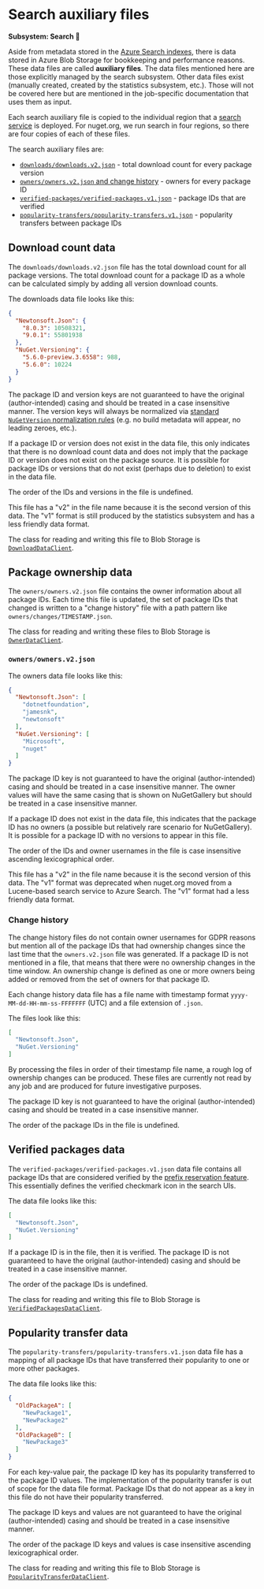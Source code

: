 # Search auxiliary files

**Subsystem: Search 🔎**

Aside from metadata stored in the [Azure Search indexes](Azure-Search-indexes.md), there is data stored in Azure Blob
Storage for bookkeeping and performance reasons. These data files are called **auxiliary files**. The data files
mentioned here are those explicitly managed by the search subsystem. Other data files exist (manually created,
created by the statistics subsystem, etc.). Those will not be covered here but are mentioned in the job-specific
documentation that uses them as input.

Each search auxiliary file is copied to the individual region that a [search service](../src/NuGet.Services.SearchService/README.md)
is deployed. For nuget.org, we run search in four regions, so there are four copies of each of these files.

The search auxiliary files are:

  - [`downloads/downloads.v2.json`](#download-count-data) - total download count for every package version
  - [`owners/owners.v2.json` and change history](#package-ownership-data) - owners for every package ID
  - [`verified-packages/verified-packages.v1.json`](#verified-packages-data) - package IDs that are verified
  - [`popularity-transfers/popularity-transfers.v1.json`](#popularity-transfer-data) - popularity transfers between package IDs

## Download count data

The `downloads/downloads.v2.json` file has the total download count for all package versions. The total download count
for a package ID as a whole can be calculated simply by adding all version download counts.

The downloads data file looks like this:

```json
{
  "Newtonsoft.Json": {
    "8.0.3": 10508321,
    "9.0.1": 55801938
  },
  "NuGet.Versioning": {
    "5.6.0-preview.3.6558": 988,
    "5.6.0": 10224
  }
}
```

The package ID and version keys are not guaranteed to have the original (author-intended) casing and should be treated
in a case insensitive manner. The version keys will always be normalized via [standard `NuGetVersion` normalization rules](https://docs.microsoft.com/en-us/nuget/concepts/package-versioning#normalized-version-numbers)
(e.g. no build metadata will appear, no leading zeroes, etc.).

If a package ID or version does not exist in the data file, this only indicates that there is no download count data and
does not imply that the package ID or version does not exist on the package source. It is possible for package IDs or
versions that do not exist (perhaps due to deletion) to exist in the data file. 

The order of the IDs and versions in the file is undefined.

This file has a "v2" in the file name because it is the second version of this data. The "v1" format is still produced
by the statistics subsystem and has a less friendly data format.

The class for reading and writing this file to Blob Storage is [`DownloadDataClient`](../src/NuGet.Services.AzureSearch/AuxiliaryFiles/DownloadDataClient.cs).

## Package ownership data

The `owners/owners.v2.json` file contains the owner information about all package IDs. Each time this file is updated,
the set of package IDs that changed is written to a "change history" file with a path pattern like
`owners/changes/TIMESTAMP.json`.

The class for reading and writing these files to Blob Storage is [`OwnerDataClient`](../src/NuGet.Services.AzureSearch/AuxiliaryFiles/OwnerDataClient.cs).

### `owners/owners.v2.json`

The owners data file looks like this:

```json
{
  "Newtonsoft.Json": [
    "dotnetfoundation",
    "jamesnk",
    "newtonsoft"
  ],
  "NuGet.Versioning": [
    "Microsoft",
    "nuget"
  ]
}
```

The package ID key is not guaranteed to have the original (author-intended) casing and should be treated
in a case insensitive manner. The owner values will have the same casing that is shown on NuGetGallery but should be
treated in a case insensitive manner.

If a package ID does not exist in the data file, this indicates that the package ID has no owners (a possible but
relatively rare scenario for NuGetGallery). It is possible for a package ID with no versions to appear in this file.

The order of the IDs and owner usernames in the file is case insensitive ascending lexicographical order.

This file has a "v2" in the file name because it is the second version of this data. The "v1" format was deprecated when
nuget.org moved from a Lucene-based search service to Azure Search. The "v1" format had a less friendly data format.

### Change history

The change history files do not contain owner usernames for GDPR reasons but mention all of the package IDs that had
ownership changes since the last time that the `owners.v2.json` file was generated. If a package ID is not mentioned in
a file, that means that there were no ownership changes in the time window. An ownership change is defined as one or
more owners being added or removed from the set of owners for that package ID.

Each change history data file has a file name with timestamp format `yyyy-MM-dd-HH-mm-ss-FFFFFFF` (UTC) and a file
extension of `.json`.

The files look like this:

```json
[
  "Newtonsoft.Json",
  "NuGet.Versioning"
]
```

By processing the files in order of their timestamp file name, a rough log of ownership changes can be produced. These
files are currently not read by any job and are produced for future investigative purposes.

The package ID key is not guaranteed to have the original (author-intended) casing and should be treated
in a case insensitive manner.

The order of the package IDs in the file is undefined.

## Verified packages data

The `verified-packages/verified-packages.v1.json` data file contains all package IDs that are considered verified by the [prefix reservation feature](https://docs.microsoft.com/en-us/nuget/nuget-org/id-prefix-reservation). This essentially defines the verified checkmark icon in the search UIs.

The data file looks like this:

```json
[
  "Newtonsoft.Json",
  "NuGet.Versioning"
]
```

If a package ID is in the file, then it is verified. The package ID is not guaranteed to have the original
(author-intended) casing and should be treated in a case insensitive manner. 

The order of the package IDs is undefined.

The class for reading and writing this file to Blob Storage is [`VerifiedPackagesDataClient`](../src/NuGet.Services.AzureSearch/AuxiliaryFiles/VerifiedPackagesDataClient.cs).

## Popularity transfer data

The `popularity-transfers/popularity-transfers.v1.json` data file has a mapping of all package IDs that have
transferred their popularity to one or more other packages.

The data file looks like this:

```json
{
  "OldPackageA": [
    "NewPackage1",
    "NewPackage2"
  ],
  "OldPackageB": [
    "NewPackage3"
  ]
}
```

For each key-value pair, the package ID key has its popularity transferred to the package ID values. The implementation
of the popularity transfer is out of scope for the data file format. Package IDs that do not appear as a key in this
file do not have their popularity transferred.

The package ID keys and values are not guaranteed to have the original (author-intended) casing and should be treated
in a case insensitive manner.

The order of the package ID keys and values is case insensitive ascending lexicographical order.

The class for reading and writing this file to Blob Storage is [`PopularityTransferDataClient`](../src/NuGet.Services.AzureSearch/AuxiliaryFiles/PopularityTransferDataClient.cs).
